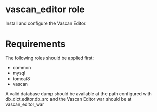 # vascan_editor role

Install and configure the Vascan Editor.

# Requirements

The following roles should be applied first:

* common
* mysql
* tomcat8
* vascan

A valid database dump should be available at the path configured with
db_dict.editor.db_src and the Vascan Editor war should be at vascan_editor_war

